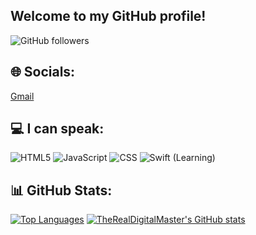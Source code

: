 ## Welcome to my GitHub profile!

![GitHub followers](https://img.shields.io/github/followers/TheRealDigitalMaster?style=social)

## 🌐 Socials:
[Gmail](mailto:digitalmaster50000@gmail.com)

## 💻 I can speak:
![HTML5](https://img.shields.io/badge/html5-%23E34F26.svg?style=plastic&logo=html5&logoColor=white)
![JavaScript](https://img.shields.io/badge/javascript-%23323330.svg?style=plastic&logo=javascript&logoColor=%23F7DF1E)
![CSS](https://img.shields.io/badge/css-%03adfc04.svg?style=plastic&logo=css&logoColor=white)
![Swift](https://img.shields.io/badge/swift-%23E34F26.svg?style=plastic&logo=swift&logoColor=red) (Learning)

## 📊 GitHub Stats:
[![Top Languages](https://github-readme-stats.vercel.app/api/top-langs/?username=TheRealDigitalMaster&theme=gotham&show_icons=true)](https://github.com/anuraghazra/github-readme-stats)
[![TheRealDigitalMaster's GitHub stats](https://github-readme-stats.vercel.app/api?username=TheRealDigitalMaster&theme=gotham&show_icons=true)](https://github.com/anuraghazra/github-readme-stats)
